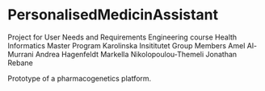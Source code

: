 # PersonalisedMedicinAssistant
Project for User Needs and Requirements Engineering course
Health Informatics Master Program 
Karolinska Insititutet
Group Members
  Amel Al-Murrani
  Andrea Hagenfeldt
  Markella Nikolopoulou-Themeli
  Jonathan Rebane
  
  Prototype of a pharmacogenetics platform.
